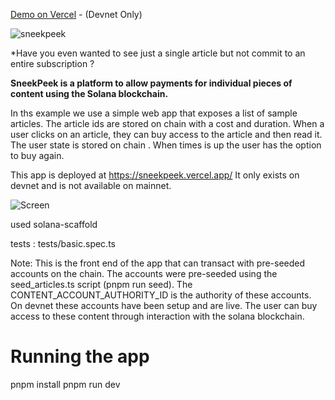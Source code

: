 
[Demo on Vercel](https://sneekpeek.vercel.app/) - (Devnet Only)

![sneekpeek](https://sneekpeek.vercel.app/images/logoLarge.png)


*Have you even wanted to see just a single article but not commit to an entire subscription ?

**SneekPeek is a platform  to allow payments for individual pieces of content using the Solana blockchain.**
  
In ths example we use a simple web app that exposes a list of sample articles. The article ids are stored on chain with a cost and duration. When a user clicks on an article, they can buy access to the article and then read it. The user state is stored on chain . When times is up the user has the option to buy again.


This app is deployed at https://sneekpeek.vercel.app/
It only exists on devnet and is not available on mainnet.



![Screen](https://sneekpeek.vercel.app/images/Scrn.png)
  
used solana-scaffold  

tests : tests/basic.spec.ts



Note: This is the front end of the app that can transact with pre-seeded accounts on the chain. The accounts were pre-seeded using the seed_articles.ts script (pnpm run seed). The CONTENT_ACCOUNT_AUTHORITY_ID is the authority of these accounts.  On devnet these accounts have been setup and are live.  The user can buy access to these content through interaction with the solana blockchain.  


# Running the app
pnpm install
pnpm run dev
